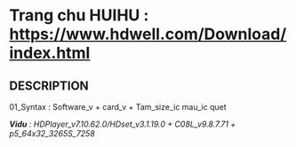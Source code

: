 # Trang chu HUIHU : https://www.hdwell.com/Download/index.html


## DESCRIPTION
01_Syntax : Software_v + card_v + Tam_size_ic mau_ic quet

_**Vidu** : HDPlayer_v7.10.62.0/HDset_v3.1.19.0 + C08L_v9.8.7.71 + p5_64x32_3265S_7258_
